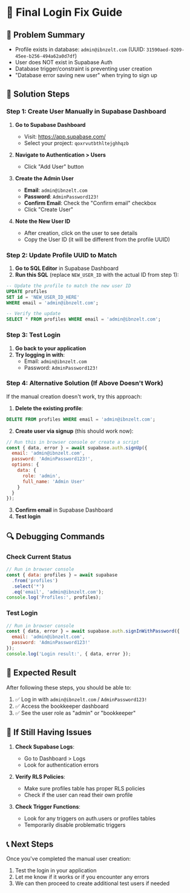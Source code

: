 # 🔧 Final Login Fix Guide

## 🎯 Problem Summary
- Profile exists in database: `admin@ibnzelt.com` (UUID: `31590aed-9209-45ee-b256-494a62a0d7df`)
- User does NOT exist in Supabase Auth
- Database trigger/constraint is preventing user creation
- "Database error saving new user" when trying to sign up

## 🚀 Solution Steps

### Step 1: Create User Manually in Supabase Dashboard

1. **Go to Supabase Dashboard**
   - Visit: https://app.supabase.com/
   - Select your project: `qoxrvutbthltejghhqzb`

2. **Navigate to Authentication > Users**
   - Click "Add User" button

3. **Create the Admin User**
   - **Email**: `admin@ibnzelt.com`
   - **Password**: `AdminPassword123!`
   - **Confirm Email**: Check the "Confirm email" checkbox
   - Click "Create User"

4. **Note the New User ID**
   - After creation, click on the user to see details
   - Copy the User ID (it will be different from the profile UUID)

### Step 2: Update Profile UUID to Match

1. **Go to SQL Editor** in Supabase Dashboard
2. **Run this SQL** (replace `NEW_USER_ID` with the actual ID from step 1):

```sql
-- Update the profile to match the new user ID
UPDATE profiles 
SET id = 'NEW_USER_ID_HERE' 
WHERE email = 'admin@ibnzelt.com';

-- Verify the update
SELECT * FROM profiles WHERE email = 'admin@ibnzelt.com';
```

### Step 3: Test Login

1. **Go back to your application**
2. **Try logging in with**:
   - Email: `admin@ibnzelt.com`
   - Password: `AdminPassword123!`

### Step 4: Alternative Solution (If Above Doesn't Work)

If the manual creation doesn't work, try this approach:

1. **Delete the existing profile**:
```sql
DELETE FROM profiles WHERE email = 'admin@ibnzelt.com';
```

2. **Create user via signup** (this should work now):
```javascript
// Run this in browser console or create a script
const { data, error } = await supabase.auth.signUp({
  email: 'admin@ibnzelt.com',
  password: 'AdminPassword123!',
  options: {
    data: {
      role: 'admin',
      full_name: 'Admin User'
    }
  }
});
```

3. **Confirm email** in Supabase Dashboard
4. **Test login**

## 🔍 Debugging Commands

### Check Current Status
```javascript
// Run in browser console
const { data: profiles } = await supabase
  .from('profiles')
  .select('*')
  .eq('email', 'admin@ibnzelt.com');
console.log('Profiles:', profiles);
```

### Test Login
```javascript
// Run in browser console
const { data, error } = await supabase.auth.signInWithPassword({
  email: 'admin@ibnzelt.com',
  password: 'AdminPassword123!'
});
console.log('Login result:', { data, error });
```

## 🎯 Expected Result

After following these steps, you should be able to:
1. ✅ Log in with `admin@ibnzelt.com` / `AdminPassword123!`
2. ✅ Access the bookkeeper dashboard
3. ✅ See the user role as "admin" or "bookkeeper"

## 🚨 If Still Having Issues

1. **Check Supabase Logs**:
   - Go to Dashboard > Logs
   - Look for authentication errors

2. **Verify RLS Policies**:
   - Make sure profiles table has proper RLS policies
   - Check if the user can read their own profile

3. **Check Trigger Functions**:
   - Look for any triggers on auth.users or profiles tables
   - Temporarily disable problematic triggers

## 📞 Next Steps

Once you've completed the manual user creation:
1. Test the login in your application
2. Let me know if it works or if you encounter any errors
3. We can then proceed to create additional test users if needed 